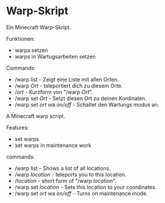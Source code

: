 # Warp-Skript
Ein Minecraft Warp-Skript.

Funktionen:
- warps setzen
- warps in Wartugsarbeiten setzen

Commands:
- /warp list - Zeigt eine Liste mit allen Orten.
- /warp *Ort* - teleportiert dich zu diesem Orte.
- /*ort* - Kurzform  von "/warp *Ort*".
- /warp set *Ort* - Setzt diesen Ort zu deinen Kordinaten.
- /warp set *ort* wa *on/off* - Schaltet den Wartungs modus an.



A Minecraft warp script.

Features:
- set warps
- set warps in maintenance work

commands:
- /warp list - Shows a list of all locations.
- /warp *location* - teleports you to this location.
- /*location* - short form of "/warp *location*".
- /warp set *location* - Sets this location to your coordinates.
- /warp set *ort* wa *on/off* - Turns on maintenance mode.
